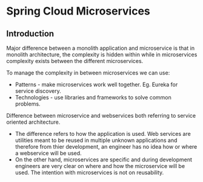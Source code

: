 # Spring Cloud Microservices

## Introduction

Major difference between a monolith application and microservice is that in monolith architecture, the complexity is hidden within while in microservices complexity exists between the different microservices.

To manage the complexity in between microservices we can use:

- Patterns - make microservices work well together. Eg. Eureka for service discovery.
- Technologies - use libraries and frameworks to solve common problems.

Difference between microservice and webservices both referring to service oriented architecture.

- The difference refers to how the application is used. Web services are utilities meant to be reused in multiple unknown applications and therefore from thier development, an engineer has no idea how or where a webservice will be used.
- On the other hand, microservices are specific and during development engineers are very clear on where and how the microservice will be used. The intention with microservices is not on reusability.
